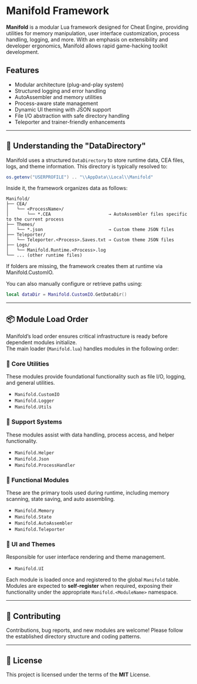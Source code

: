 # Manifold Framework

**Manifold** is a modular Lua framework designed for Cheat Engine, providing utilities for memory manipulation, user interface customization, process handling, logging, and more. With an emphasis on extensibility and developer ergonomics, Manifold allows rapid game-hacking toolkit development.

## Features

- Modular architecture (plug-and-play system)
- Structured logging and error handling
- AutoAssembler and memory utilities
- Process-aware state management
- Dynamic UI theming with JSON support
- File I/O abstraction with safe directory handling
- Teleporter and trainer-friendly enhancements

---

## 📁 Understanding the "DataDirectory"

Manifold uses a structured `DataDirectory` to store runtime data, CEA files, logs, and theme information. This directory is typically resolved to:
```lua
os.getenv("USERPROFILE") .. "\\AppData\\Local\\Manifold"
```
Inside it, the framework organizes data as follows:
```
Manifold/
├── CEA/
│   └── <ProcessName>/
│       └── *.CEA                      → AutoAssembler files specific to the current process
├── Themes/
│   └── *.json                         → Custom theme JSON files
├── Teleporter/
│   └── Teleporter.<Process>.Saves.txt → Custom theme JSON files
├── Logs/
│   └── Manifold.Runtime.<Process>.log
└── ... (other runtime files)
```
If folders are missing, the framework creates them at runtime via Manifold.CustomIO.

You can also manually configure or retrieve paths using:
```lua
local dataDir = Manifold.CustomIO.GetDataDir()
```

---

## 📦 Module Load Order

Manifold’s load order ensures critical infrastructure is ready before dependent modules initialize.  
The main loader (`Manifold.lua`) handles modules in the following order:

### 🔧 Core Utilities
These modules provide foundational functionality such as file I/O, logging, and general utilities.

- `Manifold.CustomIO`
- `Manifold.Logger`
- `Manifold.Utils`

### 🧰 Support Systems
These modules assist with data handling, process access, and helper functionality.

- `Manifold.Helper`
- `Manifold.Json`
- `Manifold.ProcessHandler`

### 🧠 Functional Modules
These are the primary tools used during runtime, including memory scanning, state saving, and auto assembling.

- `Manifold.Memory`
- `Manifold.State`
- `Manifold.AutoAssembler`
- `Manifold.Teleporter`

### 🎨 UI and Themes
Responsible for user interface rendering and theme management.

- `Manifold.UI`

Each module is loaded once and registered to the global `Manifold` table.  
Modules are expected to **self-register** when required, exposing their functionality under the appropriate `Manifold.<ModuleName>` namespace.


---

## 🤝 Contributing

Contributions, bug reports, and new modules are welcome! Please follow the established directory structure and coding patterns.

---

## 📜 License

This project is licensed under the terms of the **MIT** License.
